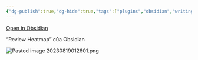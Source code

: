 ```yaml
---
{"dg-publish":true,"dg-hide":true,"tags":["plugins","obsidian","writing"],"permalink":"/1-project/obsidian/daily-stats-review-heatmap-cua-obsidian/","hide":true,"dgPassFrontmatter":true}
---
```


[Open in Obsidian](obsidian://show-plugin?id=obsidian-daily-stats)

“Review Heatmap” của Obsidian

![Pasted image 20230819012601.png](/img/user/3.%20RESOURCE/attachments/Pasted%20image%2020230819012601.png)